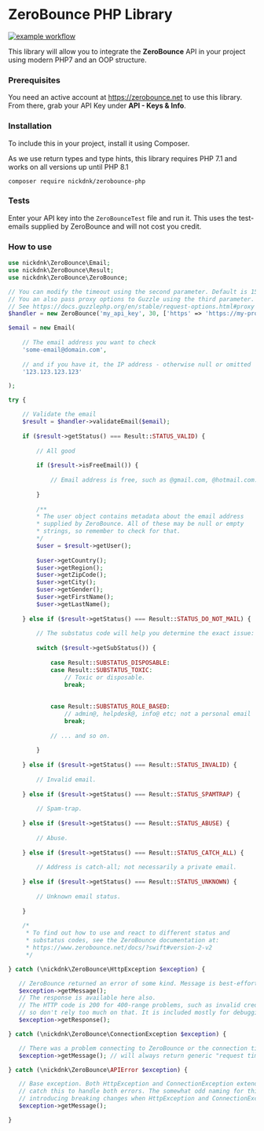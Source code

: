 # ZeroBounce PHP Library

[![example workflow](https://github.com/nickdnk/zerobounce-php/actions/workflows/test.yml/badge.svg)](https://github.com/nickdnk/zerobounce-php/actions/workflows/test.yml)

This library will allow you to integrate the **ZeroBounce** API in your project using modern PHP7 and an OOP structure.

### Prerequisites

You need an active account at https://zerobounce.net to use this library. From there, grab your API Key under **API - Keys &amp; Info**. 


### Installation

To include this in your project, install it using Composer.

As we use return types and type hints, this library requires PHP 7.1 and works on all versions up until PHP 8.1

`composer require nickdnk/zerobounce-php`

### Tests

Enter your API key into the `ZeroBounceTest` file and run it. This
uses the test-emails supplied by ZeroBounce and will not cost you credit.

### How to use

```php
use nickdnk\ZeroBounce\Email;
use nickdnk\ZeroBounce\Result;
use nickdnk\ZeroBounce\ZeroBounce;

// You can modify the timeout using the second parameter. Default is 15.
// You an also pass proxy options to Guzzle using the third parameter.
// See https://docs.guzzlephp.org/en/stable/request-options.html#proxy for details.
$handler = new ZeroBounce('my_api_key', 30, ['https' => 'https://my-proxy-server']);

$email = new Email(
    
    // The email address you want to check
    'some-email@domain.com',
    
    // and if you have it, the IP address - otherwise null or omitted
    '123.123.123.123'

);

try {

    // Validate the email
    $result = $handler->validateEmail($email);
    
    if ($result->getStatus() === Result::STATUS_VALID) {
        
        // All good
        
        if ($result->isFreeEmail()) {
            
            // Email address is free, such as @gmail.com, @hotmail.com.
            
        }
        
        /**
        * The user object contains metadata about the email address
        * supplied by ZeroBounce. All of these may be null or empty
        * strings, so remember to check for that. 
        */
        $user = $result->getUser();
        
        $user->getCountry();
        $user->getRegion();
        $user->getZipCode();
        $user->getCity();
        $user->getGender();
        $user->getFirstName();
        $user->getLastName();
        
    } else if ($result->getStatus() === Result::STATUS_DO_NOT_MAIL) {
        
        // The substatus code will help you determine the exact issue:
        
        switch ($result->getSubStatus()) {
            
            case Result::SUBSTATUS_DISPOSABLE:
            case Result::SUBSTATUS_TOXIC:
                // Toxic or disposable.
                break;
                
                
            case Result::SUBSTATUS_ROLE_BASED:
                // admin@, helpdesk@, info@ etc; not a personal email
                break;
            
            // ... and so on.
                
        }
        
    } else if ($result->getStatus() === Result::STATUS_INVALID) {
        
        // Invalid email.
        
    } else if ($result->getStatus() === Result::STATUS_SPAMTRAP) {
        
        // Spam-trap.
        
    } else if ($result->getStatus() === Result::STATUS_ABUSE) {
        
        // Abuse.
        
    } else if ($result->getStatus() === Result::STATUS_CATCH_ALL) {
        
        // Address is catch-all; not necessarily a private email.
        
    } else if ($result->getStatus() === Result::STATUS_UNKNOWN) {
        
        // Unknown email status.
       
    }
    
    /*
     * To find out how to use and react to different status and
     * substatus codes, see the ZeroBounce documentation at:
     * https://www.zerobounce.net/docs/?swift#version-2-v2
     */

} catch (\nickdnk\ZeroBounce\HttpException $exception) {

   // ZeroBounce returned an error of some kind. Message is best-effort parsing.
   $exception->getMessage();
   // The response is available here also.
   // The HTTP code is 200 for 400-range problems, such as invalid credentials,
   // so don't rely too much on that. It is included mostly for debugging purposes.
   $exception->getResponse(); 

} catch (\nickdnk\ZeroBounce\ConnectionException $exception) {

   // There was a problem connecting to ZeroBounce or the connection timed out waiting for a reply.
   $exception->getMessage(); // will always return generic "request timed out or failed" message

} catch (\nickdnk\ZeroBounce\APIError $exception) {

   // Base exception. Both HttpException and ConnectionException extend from this, so you can
   // catch this to handle both errors. The somewhat odd naming for this was to avoid
   // introducing breaking changes when HttpException and ConnectionException was added.
   $exception->getMessage();

}
```
